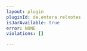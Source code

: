 ```yaml
---
layout: plugin
pluginId: de.entera.relnotes
isJarAvailable: true
error: NONE
violations: []

---
```

